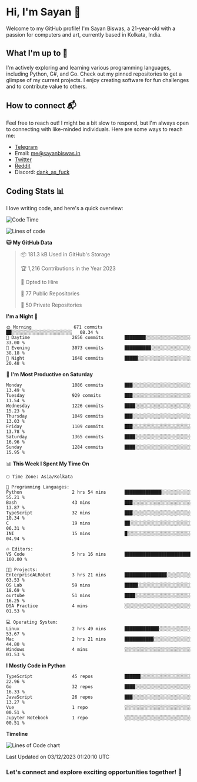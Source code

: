# Hi, I'm Sayan 👋

Welcome to my GitHub profile! I'm Sayan Biswas, a 21-year-old with a passion for computers and art, currently based in Kolkata, India.

## What I'm up to 🚀

I'm actively exploring and learning various programming languages, including Python, C#, and Go. Check out my pinned repositories to get a glimpse of my current projects. I enjoy creating software for fun challenges and to contribute value to others.

## How to connect 📬

Feel free to reach out! I might be a bit slow to respond, but I'm always open to connecting with like-minded individuals. Here are some ways to reach me:

- [Telegram](https://t.me/dank_as_fuck)
- Email: [me@sayanbiswas.in](mailto:me@sayanbiswas.in)
- [Twitter](https://twitter.com/TheDankDel)
- [Reddit](https://www.reddit.com/user/dank_as_fuck_/)
- Discord: [dank_as_fuck](https://discordapp.com/users/506536929152466945)

## Coding Stats 📊

I love writing code, and here's a quick overview:

<!--START_SECTION:waka-->
![Code Time](http://img.shields.io/badge/Code%20Time-1%2C330%20hrs%2036%20mins-blue)

![Lines of code](https://img.shields.io/badge/From%20Hello%20World%20I%27ve%20Written-6.5%20million%20lines%20of%20code-blue)

**🐱 My GitHub Data** 

> 📦 181.3 kB Used in GitHub's Storage 
 > 
> 🏆 1,216 Contributions in the Year 2023
 > 
> 💼 Opted to Hire
 > 
> 📜 77 Public Repositories 
 > 
> 🔑 50 Private Repositories 
 > 
**I'm a Night 🦉** 

```text
🌞 Morning                671 commits         ██░░░░░░░░░░░░░░░░░░░░░░░   08.34 % 
🌆 Daytime                2656 commits        ████████░░░░░░░░░░░░░░░░░   33.00 % 
🌃 Evening                3073 commits        ██████████░░░░░░░░░░░░░░░   38.18 % 
🌙 Night                  1648 commits        █████░░░░░░░░░░░░░░░░░░░░   20.48 % 
```
📅 **I'm Most Productive on Saturday** 

```text
Monday                   1086 commits        ███░░░░░░░░░░░░░░░░░░░░░░   13.49 % 
Tuesday                  929 commits         ███░░░░░░░░░░░░░░░░░░░░░░   11.54 % 
Wednesday                1226 commits        ████░░░░░░░░░░░░░░░░░░░░░   15.23 % 
Thursday                 1049 commits        ███░░░░░░░░░░░░░░░░░░░░░░   13.03 % 
Friday                   1109 commits        ███░░░░░░░░░░░░░░░░░░░░░░   13.78 % 
Saturday                 1365 commits        ████░░░░░░░░░░░░░░░░░░░░░   16.96 % 
Sunday                   1284 commits        ████░░░░░░░░░░░░░░░░░░░░░   15.95 % 
```


📊 **This Week I Spent My Time On** 

```text
🕑︎ Time Zone: Asia/Kolkata

💬 Programming Languages: 
Python                   2 hrs 54 mins       ██████████████░░░░░░░░░░░   55.21 % 
Bash                     43 mins             ███░░░░░░░░░░░░░░░░░░░░░░   13.87 % 
TypeScript               32 mins             ███░░░░░░░░░░░░░░░░░░░░░░   10.34 % 
C                        19 mins             ██░░░░░░░░░░░░░░░░░░░░░░░   06.31 % 
INI                      15 mins             █░░░░░░░░░░░░░░░░░░░░░░░░   04.94 % 

🔥 Editors: 
VS Code                  5 hrs 16 mins       █████████████████████████   100.00 % 

🐱‍💻 Projects: 
EnterpriseALRobot        3 hrs 21 mins       ████████████████░░░░░░░░░   63.53 % 
OS Lab                   59 mins             █████░░░░░░░░░░░░░░░░░░░░   18.69 % 
ourtube                  51 mins             ████░░░░░░░░░░░░░░░░░░░░░   16.25 % 
DSA Practice             4 mins              ░░░░░░░░░░░░░░░░░░░░░░░░░   01.53 % 

💻 Operating System: 
Linux                    2 hrs 49 mins       █████████████░░░░░░░░░░░░   53.67 % 
Mac                      2 hrs 21 mins       ███████████░░░░░░░░░░░░░░   44.80 % 
Windows                  4 mins              ░░░░░░░░░░░░░░░░░░░░░░░░░   01.53 % 
```

**I Mostly Code in Python** 

```text
TypeScript               45 repos            ██████░░░░░░░░░░░░░░░░░░░   22.96 % 
Go                       32 repos            ████░░░░░░░░░░░░░░░░░░░░░   16.33 % 
JavaScript               26 repos            ███░░░░░░░░░░░░░░░░░░░░░░   13.27 % 
Vue                      1 repo              ░░░░░░░░░░░░░░░░░░░░░░░░░   00.51 % 
Jupyter Notebook         1 repo              ░░░░░░░░░░░░░░░░░░░░░░░░░   00.51 % 
```



**Timeline**

![Lines of Code chart](https://raw.githubusercontent.com/Dank-del/Dank-del/main/assets/bar_graph.png)


 Last Updated on 03/12/2023 01:20:10 UTC
<!--END_SECTION:waka-->

### Let's connect and explore exciting opportunities together! 🚀
